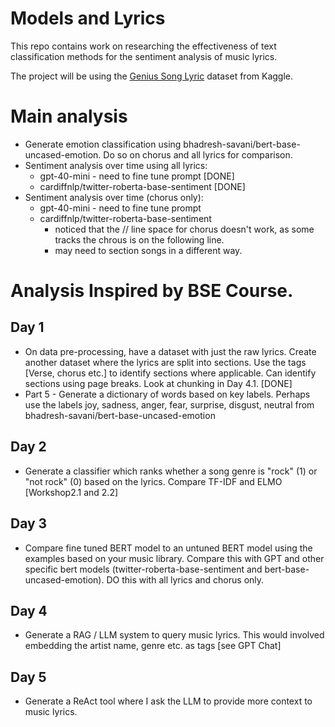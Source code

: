 # Models and Lyrics

This repo contains work on researching the effectiveness of text classification methods for the sentiment analysis of
music lyrics.

The project will be using the [Genius Song Lyric](https://www.kaggle.com/datasets/carlosgdcj/genius-song-lyrics-with-language-information/data?select=song_lyrics.csv) dataset from Kaggle.

# Main analysis
* Generate emotion classification using bhadresh-savani/bert-base-uncased-emotion. Do so on chorus and all lyrics for comparison.
* Sentiment analysis over time using all lyrics:
    * gpt-40-mini - need to fine tune prompt [DONE]
    * cardiffnlp/twitter-roberta-base-sentiment [DONE]
* Sentiment analysis over time (chorus only):
    * gpt-40-mini - need to fine tune prompt
    * cardiffnlp/twitter-roberta-base-sentiment
        * noticed that the // line space for chorus doesn't work, as some tracks the chrous is on the following line.
        * may need to section songs in a different way.

# Analysis Inspired by BSE Course.

## Day 1
* On data pre-processing, have a dataset with just the raw lyrics. Create another dataset where the lyrics are split into sections. Use the tags [Verse, chorus etc.] to identify sections where applicable. Can identify sections using page breaks. Look at chunking in Day 4.1. [DONE]
* Part 5 - Generate a dictionary of words based on key labels. Perhaps use the labels joy, sadness, anger, fear, surprise, disgust, neutral from bhadresh-savani/bert-base-uncased-emotion

## Day 2
* Generate a classifier which ranks whether a song genre is "rock" (1) or "not rock" (0) based on the lyrics. Compare TF-IDF and ELMO [Workshop2.1 and 2.2]

## Day 3
* Compare fine tuned BERT model to an untuned BERT model using the examples based on your music library. Compare this with GPT and other specific bert models (twitter-roberta-base-sentiment and bert-base-uncased-emotion). DO this with all lyrics and chorus only.

## Day 4
* Generate a RAG / LLM system to query music lyrics. This would involved embedding the artist name, genre etc. as tags [see GPT Chat]

## Day 5
* Generate a ReAct tool where I ask the LLM to provide more context to music lyrics.


